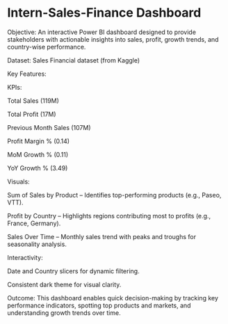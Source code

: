 # Intern-Sales-Finance Dashboard

Objective:
An interactive Power BI dashboard designed to provide stakeholders with actionable insights into sales, profit, growth trends, and country-wise performance.

Dataset:
Sales Financial dataset (from Kaggle)

Key Features:

KPIs:

Total Sales (119M)

Total Profit (17M)

Previous Month Sales (107M)

Profit Margin % (0.14)

MoM Growth % (0.11)

YoY Growth % (3.49)

Visuals:

Sum of Sales by Product – Identifies top-performing products (e.g., Paseo, VTT).

Profit by Country – Highlights regions contributing most to profits (e.g., France, Germany).

Sales Over Time – Monthly sales trend with peaks and troughs for seasonality analysis.

Interactivity:

Date and Country slicers for dynamic filtering.

Consistent dark theme for visual clarity.

Outcome:
This dashboard enables quick decision-making by tracking key performance indicators, spotting top products and markets, and understanding growth trends over time.


